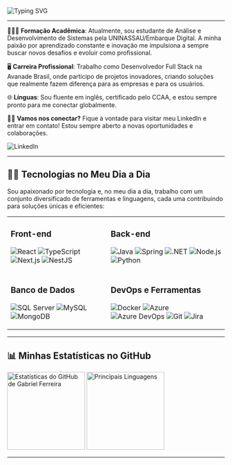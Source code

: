 <div align="start">
  <a href="https://git.io/typing-svg" style="text-decoration: none;"><img src="https://readme-typing-svg.herokuapp.com?font=Roboto+Slab&size=26&duration=1000&pause=1000&color=1877F2&background=00CFFF00&multiline=true&width=435&height=100&lines=%F0%9F%95%B5%F0%9F%8F%BB+Ol%C3%A1%2C+Mundo!;Eu+sou+Gabriel+Ferreira!;Desenvolvedor+Full+Stack.+%F0%9F%95%B5%F0%9F%8F%BB" alt="Typing SVG" /></a>
</div>

---

👨🏻‍🎓 **Formação Acadêmica**: Atualmente, sou estudante de Análise e Desenvolvimento de Sistemas pela UNINASSAU/Embarque Digital. A minha paixão por aprendizado constante e inovação me impulsiona a sempre buscar novos desafios e evoluir como profissional.

🖥️ **Carreira Profissional**: Trabalho como Desenvolvedor Full Stack na Avanade Brasil, onde participo de projetos inovadores, criando soluções que realmente fazem diferença para as empresas e para os usuários.

🌐 **Línguas**: Sou fluente em inglês, certificado pelo CCAA, e estou sempre pronto para me conectar globalmente.

🤝🏻 **Vamos nos conectar?** Fique à vontade para visitar meu LinkedIn e entrar em contato! Estou sempre aberto a novas oportunidades e colaborações. 

<a href="https://www.linkedin.com/in/gabriel-a-ferreira/" target="_blank" rel="noopener noreferrer" style="text-decoration: none;">
  <img src="https://go-skill-icons.vercel.app/api/icons?i=linkedin" alt="LinkedIn">
</a>

---

## 🧠💡 **Tecnologias no Meu Dia a Dia**

Sou apaixonado por tecnologia e, no meu dia a dia, trabalho com um conjunto diversificado de ferramentas e linguagens, cada uma contribuindo para soluções únicas e eficientes:

<div align="start">
  <table>
    <tr>
      <td>
        <h3>Front-end</h3>
        <p align="start">
          <img title="React" src="https://go-skill-icons.vercel.app/api/icons?i=react" alt="React" />
          <img title="TypeScript" src="https://go-skill-icons.vercel.app/api/icons?i=typescript" alt="TypeScript" />
          <img title="Next.js" src="https://go-skill-icons.vercel.app/api/icons?i=nextjs" alt="Next.js" />
          <img title="NestJS" src="https://go-skill-icons.vercel.app/api/icons?i=nestjs" alt="NestJS" />
        </p>
      </td>
      <td>
        <h3>Back-end</h3>
        <p align="start">
          <img title="Java" src="https://go-skill-icons.vercel.app/api/icons?i=java" alt="Java" />
          <img title="Spring" src="https://go-skill-icons.vercel.app/api/icons?i=spring" alt="Spring" />
          <img title=".NET" src="https://go-skill-icons.vercel.app/api/icons?i=dotnet" alt=".NET" />
          <img title="Node.js" src="https://go-skill-icons.vercel.app/api/icons?i=nodejs" alt="Node.js" />
          <img title="Python" src="https://go-skill-icons.vercel.app/api/icons?i=python" alt="Python" />
        </p>
      </td>
    </tr>
    <tr>
      <td>
        <h3>Banco de Dados</h3>
        <p align="start">
          <img title="SQL Server" src="https://go-skill-icons.vercel.app/api/icons?i=sqlserver" alt="SQL Server" />
          <img title="MySQL" src="https://go-skill-icons.vercel.app/api/icons?i=mysql" alt="MySQL" />
          <img title="MongoDB" src="https://go-skill-icons.vercel.app/api/icons?i=mongodb" alt="MongoDB" />
        </p>
      </td>
      <td>
        <h3>DevOps e Ferramentas</h3>
        <p align="start">
          <img title="Docker" src="https://go-skill-icons.vercel.app/api/icons?i=docker" alt="Docker" />
          <img title="Azure" src="https://go-skill-icons.vercel.app/api/icons?i=azure" alt="Azure" />
          <img title="Azure DevOps" src="https://go-skill-icons.vercel.app/api/icons?i=azuredevops" alt="Azure DevOps" />
          <img title="Git" src="https://go-skill-icons.vercel.app/api/icons?i=git" alt="Git" />
          <img title="Jira" src="https://go-skill-icons.vercel.app/api/icons?i=jira" alt="Jira" />
        </p>
      </td>
    </tr>
  </table>
</div>

---

## 📊 **Minhas Estatísticas no GitHub**

<div align="start">
  <a href="https://github.com/GabrielBhain" style="text-decoration: none;">
    <img height="180em" src="https://github-readme-stats.vercel.app/api?username=GabrielBhain&show_icons=true&theme=transparent&include_all_commits=true&count_private=true" alt="Estatísticas do GitHub de Gabriel Ferreira" />
  </a>
  <a href="https://github.com/GabrielBhain" style="text-decoration: none;">
    <img height="180em" src="https://github-readme-stats.vercel.app/api/top-langs/?username=GabrielBhain&layout=compact&langs_count=8&theme=transparent" alt="Principais Linguagens" />
  </a>
</div>

---

